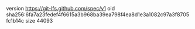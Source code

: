 version https://git-lfs.github.com/spec/v1
oid sha256:6fa7a23fedef4f6615a3b968ba39ea798f4ea8d1e3a1082c97a3f8705fc1b14c
size 44093
